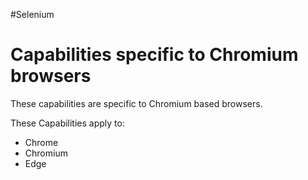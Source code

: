 #Selenium 
# Capabilities specific to Chromium browsers
These capabilities are specific to Chromium based browsers.

These Capabilities apply to:

-   Chrome
-   Chromium
-   Edge

